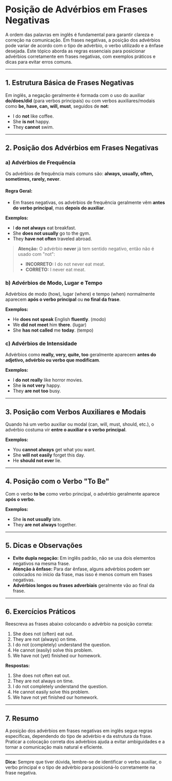 # Posição de Advérbios em Frases Negativas

A ordem das palavras em inglês é fundamental para garantir clareza e correção na comunicação. Em frases negativas, a posição dos advérbios pode variar de acordo com o tipo de advérbio, o verbo utilizado e a ênfase desejada. Este tópico aborda as regras essenciais para posicionar advérbios corretamente em frases negativas, com exemplos práticos e dicas para evitar erros comuns.

---

## 1. Estrutura Básica de Frases Negativas

Em inglês, a negação geralmente é formada com o uso do auxiliar **do/does/did** (para verbos principais) ou com verbos auxiliares/modais como **be, have, can, will, must**, seguidos de **not**:

- I do **not** like coffee.
- She **is not** happy.
- They **cannot** swim.

---

## 2. Posição dos Advérbios em Frases Negativas

### a) Advérbios de Frequência

Os advérbios de frequência mais comuns são: **always, usually, often, sometimes, rarely, never**.

#### **Regra Geral:**
- Em frases negativas, os advérbios de frequência geralmente vêm **antes do verbo principal**, mas **depois do auxiliar**.

**Exemplos:**
- I **do not always** eat breakfast.
- She **does not usually** go to the gym.
- They **have not often** traveled abroad.

> **Atenção:** O advérbio **never** já tem sentido negativo, então não é usado com "not":
> - **INCORRETO:** I do not never eat meat.
> - **CORRETO:** I never eat meat.

### b) Advérbios de Modo, Lugar e Tempo

Advérbios de modo (how), lugar (where) e tempo (when) normalmente aparecem **após o verbo principal** ou **no final da frase**.

**Exemplos:**
- He **does not speak** English **fluently**. (modo)
- We **did not meet** him **there**. (lugar)
- She **has not called** me **today**. (tempo)

### c) Advérbios de Intensidade

Advérbios como **really, very, quite, too** geralmente aparecem **antes do adjetivo, advérbio ou verbo que modificam**.

**Exemplos:**
- I **do not really** like horror movies.
- She **is not very** happy.
- They **are not too** busy.

---

## 3. Posição com Verbos Auxiliares e Modais

Quando há um verbo auxiliar ou modal (can, will, must, should, etc.), o advérbio costuma vir **entre o auxiliar e o verbo principal**.

**Exemplos:**
- You **cannot always** get what you want.
- She **will not easily** forget this day.
- He **should not ever** lie.

---

## 4. Posição com o Verbo "To Be"

Com o verbo **to be** como verbo principal, o advérbio geralmente aparece **após o verbo**.

**Exemplos:**
- She **is not usually** late.
- They **are not always** together.

---

## 5. Dicas e Observações

- **Evite dupla negação:** Em inglês padrão, não se usa dois elementos negativos na mesma frase.
- **Atenção à ênfase:** Para dar ênfase, alguns advérbios podem ser colocados no início da frase, mas isso é menos comum em frases negativas.
- **Advérbios longos ou frases adverbiais** geralmente vão ao final da frase.

---

## 6. Exercícios Práticos

Reescreva as frases abaixo colocando o advérbio na posição correta:

1. She does not (often) eat out.
2. They are not (always) on time.
3. I do not (completely) understand the question.
4. He cannot (easily) solve this problem.
5. We have not (yet) finished our homework.

**Respostas:**

1. She does not often eat out.
2. They are not always on time.
3. I do not completely understand the question.
4. He cannot easily solve this problem.
5. We have not yet finished our homework.

---

## 7. Resumo

A posição dos advérbios em frases negativas em inglês segue regras específicas, dependendo do tipo de advérbio e da estrutura da frase. Praticar a colocação correta dos advérbios ajuda a evitar ambiguidades e a tornar a comunicação mais natural e eficiente.

---

**Dica:** Sempre que tiver dúvida, lembre-se de identificar o verbo auxiliar, o verbo principal e o tipo de advérbio para posicioná-lo corretamente na frase negativa.
